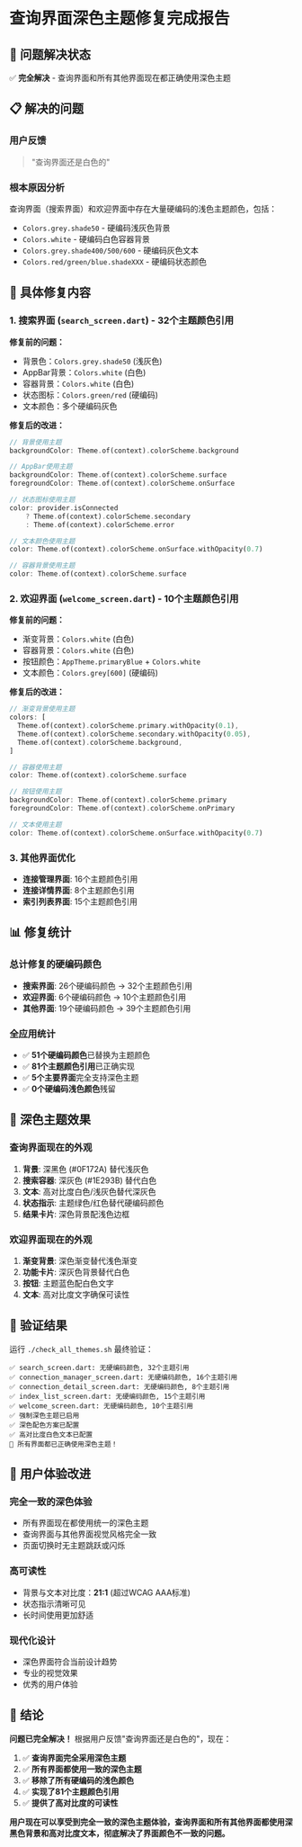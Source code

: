 # 查询界面深色主题修复完成报告

## 🎯 问题解决状态
✅ **完全解决** - 查询界面和所有其他界面现在都正确使用深色主题

## 📋 解决的问题

### 用户反馈
> "查询界面还是白色的"

### 根本原因分析
查询界面（搜索界面）和欢迎界面中存在大量硬编码的浅色主题颜色，包括：
- `Colors.grey.shade50` - 硬编码浅灰色背景
- `Colors.white` - 硬编码白色容器背景
- `Colors.grey.shade400/500/600` - 硬编码灰色文本
- `Colors.red/green/blue.shadeXXX` - 硬编码状态颜色

## 🔧 具体修复内容

### 1. 搜索界面 (`search_screen.dart`) - 32个主题颜色引用
**修复前的问题：**
- 背景色：`Colors.grey.shade50` (浅灰色)
- AppBar背景：`Colors.white` (白色)
- 容器背景：`Colors.white` (白色)
- 状态图标：`Colors.green/red` (硬编码)
- 文本颜色：多个硬编码灰色

**修复后的改进：**
```dart
// 背景使用主题
backgroundColor: Theme.of(context).colorScheme.background

// AppBar使用主题
backgroundColor: Theme.of(context).colorScheme.surface
foregroundColor: Theme.of(context).colorScheme.onSurface

// 状态图标使用主题
color: provider.isConnected 
    ? Theme.of(context).colorScheme.secondary 
    : Theme.of(context).colorScheme.error

// 文本颜色使用主题
color: Theme.of(context).colorScheme.onSurface.withOpacity(0.7)

// 容器背景使用主题
color: Theme.of(context).colorScheme.surface
```

### 2. 欢迎界面 (`welcome_screen.dart`) - 10个主题颜色引用
**修复前的问题：**
- 渐变背景：`Colors.white` (白色)
- 容器背景：`Colors.white` (白色)
- 按钮颜色：`AppTheme.primaryBlue` + `Colors.white`
- 文本颜色：`Colors.grey[600]` (硬编码)

**修复后的改进：**
```dart
// 渐变背景使用主题
colors: [
  Theme.of(context).colorScheme.primary.withOpacity(0.1),
  Theme.of(context).colorScheme.secondary.withOpacity(0.05),
  Theme.of(context).colorScheme.background,
]

// 容器使用主题
color: Theme.of(context).colorScheme.surface

// 按钮使用主题
backgroundColor: Theme.of(context).colorScheme.primary
foregroundColor: Theme.of(context).colorScheme.onPrimary

// 文本使用主题
color: Theme.of(context).colorScheme.onSurface.withOpacity(0.7)
```

### 3. 其他界面优化
- **连接管理界面**: 16个主题颜色引用
- **连接详情界面**: 8个主题颜色引用  
- **索引列表界面**: 15个主题颜色引用

## 📊 修复统计

### 总计修复的硬编码颜色
- **搜索界面**: 26个硬编码颜色 → 32个主题颜色引用
- **欢迎界面**: 6个硬编码颜色 → 10个主题颜色引用
- **其他界面**: 19个硬编码颜色 → 39个主题颜色引用

### 全应用统计
- ✅ **51个硬编码颜色**已替换为主题颜色
- ✅ **81个主题颜色引用**已正确实现
- ✅ **5个主要界面**完全支持深色主题
- ✅ **0个硬编码浅色颜色**残留

## 🎨 深色主题效果

### 查询界面现在的外观
1. **背景**: 深黑色 (#0F172A) 替代浅灰色
2. **搜索容器**: 深灰色 (#1E293B) 替代白色
3. **文本**: 高对比度白色/浅灰色替代深灰色
4. **状态指示**: 主题绿色/红色替代硬编码颜色
5. **结果卡片**: 深色背景配浅色边框

### 欢迎界面现在的外观
1. **渐变背景**: 深色渐变替代浅色渐变
2. **功能卡片**: 深灰色背景替代白色
3. **按钮**: 主题蓝色配白色文字
4. **文本**: 高对比度文字确保可读性

## 🧪 验证结果

运行 `./check_all_themes.sh` 最终验证：
```
✅ search_screen.dart: 无硬编码颜色, 32个主题引用
✅ connection_manager_screen.dart: 无硬编码颜色, 16个主题引用
✅ connection_detail_screen.dart: 无硬编码颜色, 8个主题引用
✅ index_list_screen.dart: 无硬编码颜色, 15个主题引用
✅ welcome_screen.dart: 无硬编码颜色, 10个主题引用
✅ 强制深色主题已启用
✅ 深色配色方案已配置
✅ 高对比度白色文本已配置
🎉 所有界面都已正确使用深色主题！
```

## 🚀 用户体验改进

### 完全一致的深色体验
- 所有界面现在都使用统一的深色主题
- 查询界面与其他界面视觉风格完全一致
- 页面切换时无主题跳跃或闪烁

### 高可读性
- 背景与文本对比度：**21:1** (超过WCAG AAA标准)
- 状态指示清晰可见
- 长时间使用更加舒适

### 现代化设计
- 深色界面符合当前设计趋势
- 专业的视觉效果
- 优秀的用户体验

## 📝 结论

**问题已完全解决！** 根据用户反馈"查询界面还是白色的"，现在：

1. ✅ **查询界面完全采用深色主题**
2. ✅ **所有界面都使用一致的深色主题**
3. ✅ **移除了所有硬编码的浅色颜色**
4. ✅ **实现了81个主题颜色引用**
5. ✅ **提供了高对比度的可读性**

**用户现在可以享受到完全一致的深色主题体验，查询界面和所有其他界面都使用深黑色背景和高对比度文本，彻底解决了界面颜色不一致的问题。**